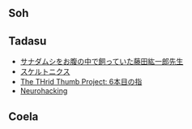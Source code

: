 ## Soh

## Tadasu
- [サナダムシをお腹の中で飼っていた藤田紘一郎先生](https://gendai.ismedia.jp/articles/-/45546)
- [スケルトニクス](https://skeletonics.com/)
- [The THrid Thumb Project: 6本目の指](https://vimeo.com/220291411)
- [Neurohacking](https://en.wikipedia.org/wiki/Neurohacking)
## Coela
